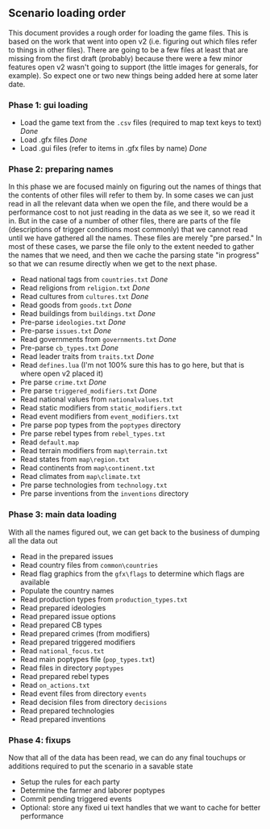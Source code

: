 ## Scenario loading order

This document provides a rough order for loading the game files. This is based on the work that went into open v2 (i.e. figuring out which files refer to things in other files). There are going to be a few files at least that are missing from the first draft (probably) because there were a few minor features open v2 wasn't going to support (the little images for generals, for example). So expect one or two new things being added here at some later date.

### Phase 1: gui loading

- Load the game text from the `.csv` files (required to map text keys to text) *Done*
- Load .gfx files *Done*
- Load .gui files (refer to items in .gfx files by name) *Done*

### Phase 2: preparing names

In this phase we are focused mainly on figuring out the names of things that the contents of other files will refer to them by. In some cases we can just read in all the relevant data when we open the file, and there would be a performance cost to not just reading in the data as we see it, so we read it in. But in the case of a number of other files, there are parts of the file (descriptions of trigger conditions most commonly) that we cannot read until we have gathered all the names. These files are merely "pre parsed." In most of these cases, we parse the file only to the extent needed to gather the names that we need, and then we cache the parsing state "in progress" so that we can resume directly when we get to the next phase.

- Read national tags from `countries.txt` *Done*
- Read religions from `religion.txt` *Done*
- Read cultures from `cultures.txt` *Done*
- Read goods from `goods.txt` *Done*
- Read buildings from `buildings.txt` *Done*
- Pre-parse `ideologies.txt` *Done*
- Pre-parse `issues.txt` *Done*
- Read governments from `governments.txt` *Done*
- Pre-parse `cb_types.txt` *Done*
- Read leader traits from `traits.txt` *Done*
- Read `defines.lua` (I'm not 100% sure this has to go here, but that is where open v2 placed it)
- Pre parse `crime.txt` *Done*
- Pre parse `triggered_modifiers.txt` *Done*
- Read national values from `nationalvalues.txt`
- Read static modifiers from `static_modifiers.txt`
- Read event modifiers from `event_modifiers.txt`
- Pre parse pop types from the `poptypes` directory
- Pre parse rebel types from `rebel_types.txt`
- Read `default.map`
- Read terrain modifiers from `map\terrain.txt`
- Read states from `map\region.txt`
- Read continents from `map\continent.txt`
- Read climates from `map\climate.txt`
- Pre parse technologies from `technology.txt`
- Pre parse inventions from the `inventions` directory

### Phase 3: main data loading

With all the names figured out, we can get back to the business of dumping all the data out

- Read in the prepared issues
- Read country files from `common\countries`
- Read flag graphics from the `gfx\flags` to determine which flags are available
- Populate the country names
- Read production types from `production_types.txt`
- Read prepared ideologies
- Read prepared issue options
- Read prepared CB types
- Read prepared crimes (from modifiers)
- Read prepared triggered modifiers
- Read `national_focus.txt`
- Read main poptypes file (`pop_types.txt`)
- Read files in directory `poptypes`
- Read prepared rebel types
- Read `on_actions.txt`
- Read event files from directory `events`
- Read decision files from directory `decisions`
- Read prepared technologies
- Read prepared inventions

### Phase 4: fixups

Now that all of the data has been read, we can do any final touchups or additions required to put the scenario in a savable state

- Setup the rules for each party
- Determine the farmer and laborer poptypes
- Commit pending triggered events
- Optional: store any fixed ui text handles that we want to cache for better performance

